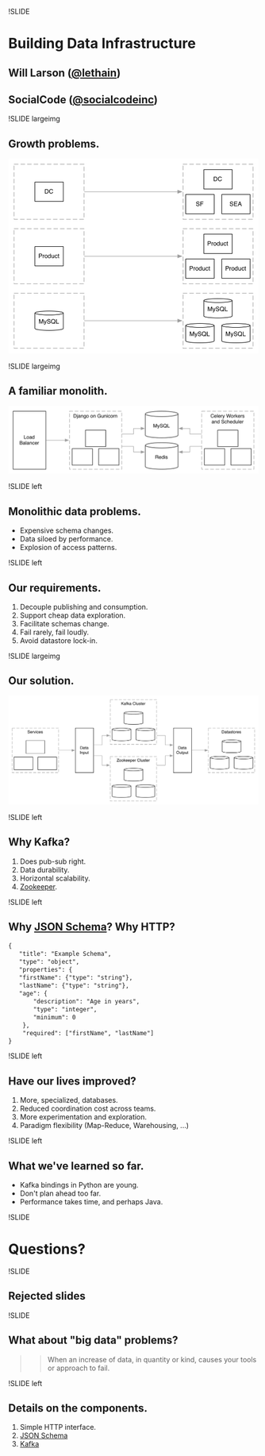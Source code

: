 !SLIDE

# Building Data Infrastructure

## Will Larson ([@lethain](https://twitter.com/Lethain))
## SocialCode ([@socialcodeinc](https://twitter.com/socialcodeinc))

!SLIDE largeimg

## Growth problems.

![Showing teams, products and databases increasing over time.](imgs/when_an_increase.png)


!SLIDE largeimg

## A familiar monolith.

![Architecture diagram of monolithic architecture composed of a load balancer, Gunicorn web servers, MySQL, Redis and celery workers.](imgs/monolithic.png)


!SLIDE left

## Monolithic data problems.

* Expensive schema changes.
* Data siloed by performance.
* Explosion of access patterns.


!SLIDE left

## Our requirements.

1. Decouple publishing and consumption.
2. Support cheap data exploration.
4. Facilitate schemas change.
3. Fail rarely, fail loudly.
4. Avoid datastore lock-in.


!SLIDE largeimg

## Our solution.

![A data pipeline, with services publishing into an input service, Kafka and Zooper between the input service and an output service, and datamarts subscribing to the output service.](imgs/pipeline_arch.png)


!SLIDE left

## Why Kafka?

1. Does pub-sub right.
2. Data durability.
3. Horizontal scalability.
4. [Zookeeper](http://zookeeper.apache.org/).


!SLIDE left

## Why [JSON Schema](http://json-schema.org/)? Why HTTP?

~~~~{json}
{
   "title": "Example Schema",
   "type": "object",
   "properties": {
   "firstName": {"type": "string"},
   "lastName": {"type": "string"},
   "age": {
       "description": "Age in years",
       "type": "integer",
       "minimum": 0
    },
    "required": ["firstName", "lastName"]
}
~~~~


!SLIDE left

## Have our lives improved?

1. More, specialized, databases.
2. Reduced coordination cost across teams.
3. More experimentation and exploration.
4. Paradigm flexibility (Map-Reduce, Warehousing, ...)


!SLIDE left

## What we've learned so far.

* Kafka bindings in Python are young.
* Don't plan ahead too far.
* Performance takes time, and perhaps Java.


!SLIDE

# Questions?


!SLIDE

## Rejected slides


!SLIDE

## What about "big data" problems?

>> When an increase of data, in quantity or kind,
>> causes your tools or approach to fail.


!SLIDE left

## Details on the components.

1. Simple HTTP interface.
2. [JSON Schema](http://json-schema.org/)
3. [Kafka](http://kafka.apache.org/)

